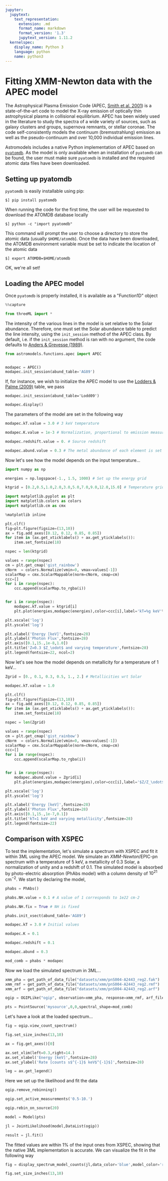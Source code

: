 ```yaml
---
jupyter:
  jupytext:
    text_representation:
      extension: .md
      format_name: markdown
      format_version: '1.3'
      jupytext_version: 1.11.2
  kernelspec:
    display_name: Python 3
    language: python
    name: python3
---
```


# Fitting XMM-Newton data with the APEC model #

The Astrophysical Plasma Emission Code (APEC, [Smith et al. 2001](https://ui.adsabs.harvard.edu/abs/2001ApJ...556L..91S/abstract)) is a state-of-the-art code to model the X-ray emission of optically thin astrophysical plasma in collisional equilibrium. APEC has been widely used in the literature to study the spectra of a wide variety of sources, such as galaxy clusters and groups, supernova remnants, or stellar coronae. The code self-consistently models the continuum (bremsstrahlung) emission as well as the pseudo-continuum and over 10,000 individual emission lines.

Astromodels includes a native Python implementation of APEC based on [``pyatomdb``](https://atomdb.readthedocs.io/en/master/). As the model is only available when an installation of ``pyatomdb`` can be found, the user must make sure ``pyatomdb`` is installed and the required atomic data files have been downloaded.


## Setting up pyatomdb ##

``pyatomdb`` is easily installable using pip:

    $] pip install pyatomdb
    
When running the code for the first time, the user will be requested to download the ATOMDB database locally

    $] python -c "import pyatomdb"
    
This command will prompt the user to choose a directory to store the atomic data (usually ``$HOME/atomdb``). Once the data have been downloaded, the ATOMDB environment variable must be set to indicate the location of the atomic data

    $] export ATOMDB=$HOME/atomdb

OK, we're all set!


## Loading the APEC model ##

Once ``pyatomdb`` is properly installed, it is available as a "Function1D" object


```python
%%capture

from threeML import * 

```

The intensity of the various lines in the model is set relative to the Solar abundance. Therefore, one must set the Solar abundance table to predict the line intensity, using the ``init_session`` method of the APEC class. By default, i.e. if the ``init_session`` method is ran with no argument, the code defaults to [Anders & Grevesse (1989)](https://ui.adsabs.harvard.edu/abs/1989GeCoA..53..197A/abstract). 

```python
from astromodels.functions.apec import APEC


modapec = APEC()
modapec.init_session(abund_table='AG89')
```

If, for instance, we wish to initialize the APEC model to use the [Lodders & Palme (2009)](https://www.lpi.usra.edu/meetings/metsoc2009/pdf/5154.pdf) table, we pass

    modapec.init_session(abund_table='Lodd09')

```python
modapec.display()
```

The parameters of the model are set in the following way

```python
modapec.kT.value = 3.0 # 3 keV temperature

modapec.K.value = 1e-3 # Normalization, proportional to emission measure

modapec.redshift.value = 0. # Source redshift

modapec.abund.value = 0.3 # The metal abundance of each element is set to 0.3 times the Solar abundance
```

Now let's see how the model depends on the input temperature...

```python
import numpy as np

energies = np.logspace(-1., 1.5, 1000) # Set up the energy grid

ktgrid = [0.2,0.5,1.0,2.0,3.0,5.0,7.0,9.0,12.0,15.0] # Temperature grid

```

```python tags=["nbsphinx-thumbnail"]
import matplotlib.pyplot as plt
import matplotlib.colors as colors
import matplotlib.cm as cmx

%matplotlib inline

plt.clf()
fig=plt.figure(figsize=(13,10))
ax = fig.add_axes([0.12, 0.12, 0.85, 0.85])
for item in (ax.get_xticklabels() + ax.get_yticklabels()):
    item.set_fontsize(18)

nspec = len(ktgrid)

values = range(nspec)
cm = plt.get_cmap('gist_rainbow')
cNorm  = colors.Normalize(vmin=0, vmax=values[-1])
scalarMap = cmx.ScalarMappable(norm=cNorm, cmap=cm)
ccc=[]
for i in range(nspec):
    ccc.append(scalarMap.to_rgba(i))


for i in range(nspec):
    modapec.kT.value = ktgrid[i]
    plt.plot(energies,modapec(energies),color=ccc[i],label='kT=%g keV'%(ktgrid[i]))

plt.xscale('log')
plt.yscale('log')

plt.xlabel('Energy [keV]',fontsize=28)
plt.ylabel('Photon Flux',fontsize=28)
plt.axis([0.1,15.,1e-8,1.0])
plt.title('Z=0.3 $Z_\odot$ and varying temperature',fontsize=28)
plt.legend(fontsize=22, ncol=2)

```

Now let's see how the model depends on metallicity for a temperature of 1 keV...

```python
Zgrid = [0., 0.1, 0.3, 0.5, 1., 2.] # Metallicities wrt Solar

modapec.kT.value = 1.0
```

```python
plt.clf()
fig=plt.figure(figsize=(13,10))
ax = fig.add_axes([0.12, 0.12, 0.85, 0.85])
for item in (ax.get_xticklabels() + ax.get_yticklabels()):
    item.set_fontsize(18)

nspec = len(Zgrid)

values = range(nspec)
cm = plt.get_cmap('gist_rainbow')
cNorm  = colors.Normalize(vmin=0, vmax=values[-1])
scalarMap = cmx.ScalarMappable(norm=cNorm, cmap=cm)
ccc=[]
for i in range(nspec):
    ccc.append(scalarMap.to_rgba(i))


for i in range(nspec):
    modapec.abund.value = Zgrid[i]
    plt.plot(energies,modapec(energies),color=ccc[i],label='$Z/Z_\odot$=%g'%(Zgrid[i]))

plt.xscale('log')
plt.yscale('log')

plt.xlabel('Energy [keV]',fontsize=28)
plt.ylabel('Photon Flux',fontsize=28)
plt.axis([0.1,15.,1e-7,0.1])
plt.title('kT=1 keV and varying metallicity',fontsize=28)
plt.legend(fontsize=22)

```

## Comparison with XSPEC ##

To test the implementation, let's simulate a spectrum with XSPEC and fit it within 3ML using the APEC model. We simulate an _XMM-Newton_/EPIC-pn spectrum with a temperature of 5 keV, a metallicity of 0.3 Solar, a normalization of unity and a redshift of 0.1. The simulated model is absorbed by photo-electric absorption (PhAbs model) with a column density of $10^{21}$ cm$^{-2}$. We start by declaring the model,

```python
phabs = PhAbs()

phabs.NH.value = 0.1 # A value of 1 corresponds to 1e22 cm-2

phabs.NH.fix = True # NH is fixed

phabs.init_xsect(abund_table='AG89')

modapec.kT = 3.0 # Initial values

modapec.K = 0.1

modapec.redshift = 0.1

modapec.abund = 0.3

mod_comb = phabs * modapec
```

Now we load the simulated spectrum in 3ML...

```python
xmm_pha = get_path_of_data_file("datasets/xmm/pnS004-A2443_reg2.fak")
xmm_rmf = get_path_of_data_file("datasets/xmm/pnS004-A2443_reg2.rmf")
xmm_arf = get_path_of_data_file("datasets/xmm/pnS004-A2443_reg2.arf")

ogip = OGIPLike("ogip", observation=xmm_pha, response=xmm_rmf, arf_file=xmm_arf)

pts = PointSource('mysource',0,0,spectral_shape=mod_comb)

```

Let's have a look at the loaded spectrum...

```python
fig = ogip.view_count_spectrum()

fig.set_size_inches(13,10)

ax = fig.get_axes()[0]

ax.set_xlim(left=0.3,right=14.)
ax.set_xlabel('Energy [keV]',fontsize=28)
ax.set_ylabel('Rate [counts s$^{-1}$ keV$^{-1}$]',fontsize=28)

leg = ax.get_legend()

```

Here we set up the likelihood and fit the data

```python
ogip.remove_rebinning()

ogip.set_active_measurements('0.5-10.')

ogip.rebin_on_source(20)

model = Model(pts)

jl = JointLikelihood(model,DataList(ogip))

result = jl.fit()

```

The fitted values are within 1% of the input ones from XSPEC, showing that the native 3ML implementation is accurate. We can visualize the fit in the following way

```python
fig = display_spectrum_model_counts(jl,data_color='blue',model_color='red', min_rate=5e-4)

fig.set_size_inches(13,10)

```
